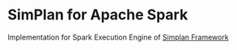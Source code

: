 # SimPlan for Apache Spark

Implementation for Spark Execution Engine of [Simplan Framework](https://github.com/simplanio/simplan-framework)